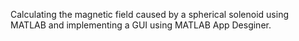 Calculating the magnetic field caused by a spherical solenoid using MATLAB and implementing a GUI using MATLAB App Desginer.
